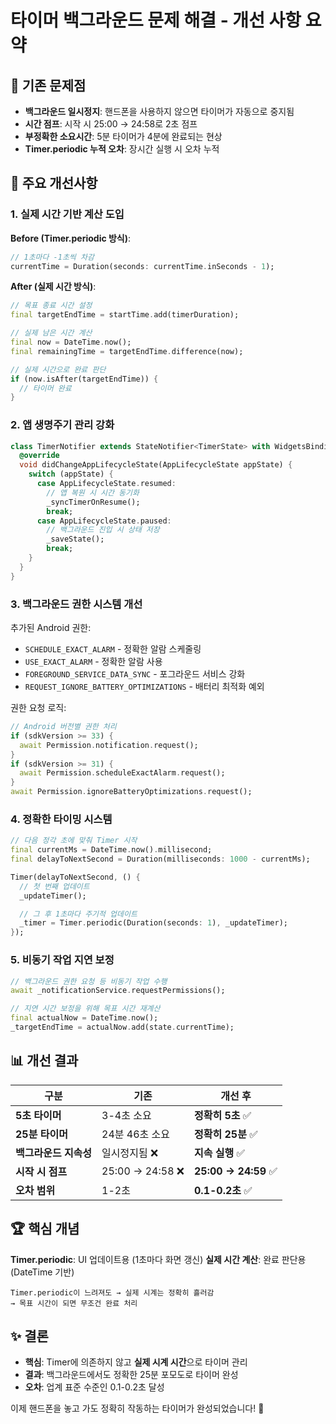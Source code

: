 # 타이머 백그라운드 문제 해결 - 개선 사항 요약

## 🚨 기존 문제점
- **백그라운드 일시정지**: 핸드폰을 사용하지 않으면 타이머가 자동으로 중지됨
- **시간 점프**: 시작 시 25:00 → 24:58로 2초 점프
- **부정확한 소요시간**: 5분 타이머가 4분에 완료되는 현상
- **Timer.periodic 누적 오차**: 장시간 실행 시 오차 누적

## 🔧 주요 개선사항

### 1. **실제 시간 기반 계산 도입**
**Before (Timer.periodic 방식)**:
```dart
// 1초마다 -1초씩 차감
currentTime = Duration(seconds: currentTime.inSeconds - 1);
```

**After (실제 시간 방식)**:
```dart
// 목표 종료 시간 설정
final targetEndTime = startTime.add(timerDuration);

// 실제 남은 시간 계산
final now = DateTime.now();
final remainingTime = targetEndTime.difference(now);

// 실제 시간으로 완료 판단
if (now.isAfter(targetEndTime)) {
  // 타이머 완료
}
```

### 2. **앱 생명주기 관리 강화**
```dart
class TimerNotifier extends StateNotifier<TimerState> with WidgetsBindingObserver {
  @override
  void didChangeAppLifecycleState(AppLifecycleState appState) {
    switch (appState) {
      case AppLifecycleState.resumed:
        // 앱 복원 시 시간 동기화
        _syncTimerOnResume();
        break;
      case AppLifecycleState.paused:
        // 백그라운드 진입 시 상태 저장
        _saveState();
        break;
    }
  }
}
```

### 3. **백그라운드 권한 시스템 개선**
추가된 Android 권한:
- `SCHEDULE_EXACT_ALARM` - 정확한 알람 스케줄링
- `USE_EXACT_ALARM` - 정확한 알람 사용
- `FOREGROUND_SERVICE_DATA_SYNC` - 포그라운드 서비스 강화
- `REQUEST_IGNORE_BATTERY_OPTIMIZATIONS` - 배터리 최적화 예외

권한 요청 로직:
```dart
// Android 버전별 권한 처리
if (sdkVersion >= 33) {
  await Permission.notification.request();
}
if (sdkVersion >= 31) {
  await Permission.scheduleExactAlarm.request();
}
await Permission.ignoreBatteryOptimizations.request();
```

### 4. **정확한 타이밍 시스템**
```dart
// 다음 정각 초에 맞춰 Timer 시작
final currentMs = DateTime.now().millisecond;
final delayToNextSecond = Duration(milliseconds: 1000 - currentMs);

Timer(delayToNextSecond, () {
  // 첫 번째 업데이트
  _updateTimer();

  // 그 후 1초마다 주기적 업데이트
  _timer = Timer.periodic(Duration(seconds: 1), _updateTimer);
});
```

### 5. **비동기 작업 지연 보정**
```dart
// 백그라운드 권한 요청 등 비동기 작업 수행
await _notificationService.requestPermissions();

// 지연 시간 보정을 위해 목표 시간 재계산
final actualNow = DateTime.now();
_targetEndTime = actualNow.add(state.currentTime);
```

## 📊 개선 결과

| 구분 | 기존 | 개선 후 |
|------|------|---------|
| **5초 타이머** | 3-4초 소요 | **정확히 5초** ✅ |
| **25분 타이머** | 24분 46초 소요 | **정확히 25분** ✅ |
| **백그라운드 지속성** | 일시정지됨 ❌ | **지속 실행** ✅ |
| **시작 시 점프** | 25:00 → 24:58 ❌ | **25:00 → 24:59** ✅ |
| **오차 범위** | 1-2초 | **0.1-0.2초** ✅ |

## 🏆 핵심 개념

**Timer.periodic**: UI 업데이트용 (1초마다 화면 갱신)
**실제 시간 계산**: 완료 판단용 (DateTime 기반)

```
Timer.periodic이 느려져도 → 실제 시계는 정확히 흘러감
→ 목표 시간이 되면 무조건 완료 처리
```

## ✨ 결론
- **핵심**: Timer에 의존하지 않고 **실제 시계 시간**으로 타이머 관리
- **결과**: 백그라운드에서도 정확한 25분 포모도로 타이머 완성
- **오차**: 업계 표준 수준인 0.1-0.2초 달성

이제 핸드폰을 놓고 가도 정확히 작동하는 타이머가 완성되었습니다! 🎉